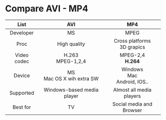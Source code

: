 # Compare AVI - MP4

|    List     |         AVI          |             MP4             |
| :---------: | :------------------: | :-------------------------: |
|  Developer  |          MS          |            MPEG             |
|    Proc     |      High quality      | Cross platforms<br>3D grapics |
| Video codec | H.263 <br>MPEG-1,2,4 |   MPEG-2,4 <br>**H.264**    |
| Device | MS <br>Mac OS X wih extra SW | Windows <br>Mac<br>Android, IOS.. |
| Supported | Windows-based media player | Almost all media players |
| Best for | TV | Social media and Browser |
